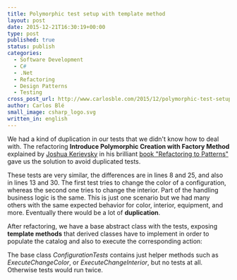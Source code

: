 ```yaml
---
title: Polymorphic test setup with template method
layout: post
date: 2015-12-21T16:30:19+00:00
type: post
published: true
status: publish
categories:
  - Software Development
  - C#
  - .Net
  - Refactoring
  - Design Patterns
  - Testing
cross_post_url: http://www.carlosble.com/2015/12/polymorphic-test-setup-with-template-method/
author: Carlos Blé
small_image: csharp_logo.svg
written_in: english
---
```


We had a kind of duplication in our tests that we didn't know how to deal with. The refactoring **Introduce Polymorphic Creation with Factory Method** explained by [Joshua Kerievsky](https://www.industriallogic.com/people/joshua) in his brilliant [book "Refactoring to Patterns"](https://industriallogic.com/xp/refactoring/) gave us the solution to avoid duplicated tests.

<script src="https://gist.github.com/trikitrok/f1e11f975ac2ac589bcd5f1f011f463b.js"></script>

These tests are very similar, the differences are in lines 8 and 25, and also in lines 13 and 30. The first test tries to change the color of a configuration, whereas the second one tries to change the interior.
Part of the handling business logic is the same. This is just one scenario but we had many others with the same expected behavior for color, interior, equipment, and more. Eventually there would be a lot of **duplication**. 

After refactoring, we have a base abstract class with the tests, exposing **template methods** that derived classes have to implement in order to populate the catalog and also to execute the corresponding action:

<script src="https://gist.github.com/trikitrok/2c303a4fa5b02a3330882d443645751f.js"></script>

The base class *ConfigurationTests* contains just helper methods such as *ExecuteChangeColor*, or *ExecuteChangeInterior*, but no tests at all. Otherwise tests would run twice.